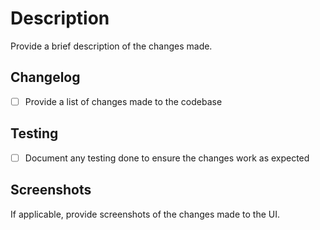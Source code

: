 # Description

Provide a brief description of the changes made.

## Changelog

- [ ] Provide a list of changes made to the codebase

## Testing

- [ ] Document any testing done to ensure the changes work as expected

## Screenshots

If applicable, provide screenshots of the changes made to the UI.
